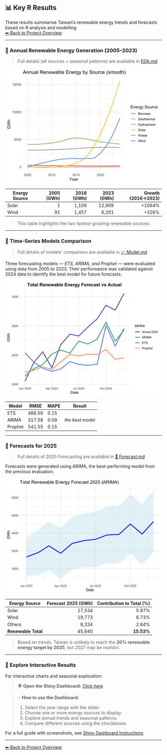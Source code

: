 ## 📊 Key R Results

These results summarise Taiwan’s renewable energy trends and forecasts based on R analysis and modelling.  
[⬅ Back to Project Overview](../README.md)

---

### 🔹 Annual Renewable Energy Generation (2005–2023)

> Full details (all sources + seasonal patterns) are available in [EDA.md](EDA.md).
<img src="figures/annual_all_source.png" width="600">

| Energy Source | 2005 (GWh) | 2016 (GWh) | 2023 (GWh) | Growth (2016→2023) |
|---------------|-----------:|-----------:|-----------:|------------------:|
| Solar         | 1          | 1,109      | 12,909     | +1064%            |
| Wind          | 91         | 1,457      | 6,201      | +326%             |

> This table highlights the two fastest-growing renewable sources.  

---

### 🔹 Time-Series Models Comparison

> Full details of models' comparison are available in [📈 Model.md](Model.md)

Three forecasting models — *ETS, ARIMA, and Prophet* — were evaluated using data from 2005 to 2023.
Their performance was validated against 2024 data to identify the best model for future forecasts.

<img src="figures/Validate24.png" width="600">

| Model   | RMSE    | MAPE  | Result                |
| ------- | ------- | ----- | --------------------- |
| ETS     | 486.56  | 0.15  |                       |
| ARIMA   | 317.58  | 0.09  | *the best model*      |
| Prophet | 541.55  | 0.15  |                       |

---

### 🔹 Forecasts for 2025

> Full details of 2025 Forecasting are available in [🔮 Forecast.md](Forecast.md)

Forecasts were generated using ARIMA, the best-performing model from the previous evaluation.

<img src="figures/Forecast25.png" width="600"> 

| Energy Source       | Forecast 2025 (GWh) | Contribution to Total (%) |
| ------------------- |-------------------: | ------------------------: |
| Solar               | 17,534              | 5.97%                     |
| Wind                | 19,773              | 6.73%                     |
| Others              |  8,334              | 2.84%                     |
| **Renewable Total** | 45,640              | **15.53%**                |

> Based on trends, Taiwan is unlikely to reach the **20% renewable energy target by 2025**, but 2027 may be realistic.

---

### 🔹 Explore Interactive Results

For interactive charts and seasonal exploration:

> 🌍 **Open the Shiny Dashboard:** [Click here](https://ling-yun-huang.shinyapps.io/interactiondashboard/)

> 💡 **How to use the Dashboard:**  
> 1. Select the year range with the slider.  
> 2. Choose one or more energy sources to display.  
> 3. Explore annual trends and seasonal patterns.  
> 4. Compare different sources using the checkboxes.  

For a full guide with screenshots, see [Shiny Dashboard Instructions](Dashboard.md)

---

[⬅ Back to Project Overview](../README.md)
